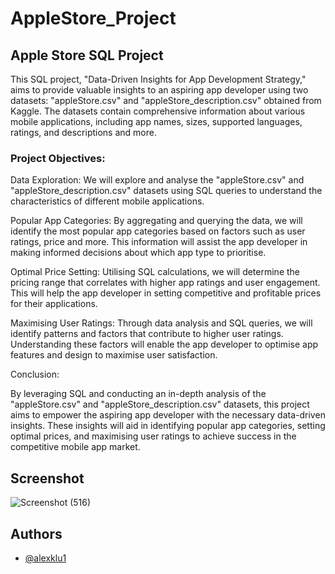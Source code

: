 # AppleStore_Project

## Apple Store SQL Project

This SQL project, "Data-Driven Insights for App Development Strategy," aims to provide valuable insights to an aspiring app developer using two datasets: "appleStore.csv" and "appleStore_description.csv" obtained from Kaggle. The datasets contain comprehensive information about various mobile applications, including app names, sizes, supported languages, ratings, and descriptions and more.

### Project Objectives:

Data Exploration: We will explore and analyse the "appleStore.csv" and "appleStore_description.csv" datasets using SQL queries to understand the characteristics of different mobile applications.

Popular App Categories: By aggregating and querying the data, we will identify the most popular app categories based on factors such as user ratings, price and more. This information will assist the app developer in making informed decisions about which app type to prioritise.

Optimal Price Setting: Utilising SQL calculations, we will determine the pricing range that correlates with higher app ratings and user engagement. This will help the app developer in setting competitive and profitable prices for their applications.

Maximising User Ratings: Through data analysis and SQL queries, we will identify patterns and factors that contribute to higher user ratings. Understanding these factors will enable the app developer to optimise app features and design to maximise user satisfaction.

Conclusion:

By leveraging SQL and conducting an in-depth analysis of the "appleStore.csv" and "appleStore_description.csv" datasets, this project aims to empower the aspiring app developer with the necessary data-driven insights. These insights will aid in identifying popular app categories, setting optimal prices, and maximising user ratings to achieve success in the competitive mobile app market.
## Screenshot

![Screenshot (516)](https://github.com/alexklu1/AppleStore_Project/assets/113979059/15c4a1d5-3d51-4cf2-a2c4-6761b1ec0cbd)


## Authors

- [@alexklu1](https://www.github.com/alexklu1)
